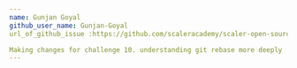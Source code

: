 ```yaml
---
name: Gunjan Goyal
github_user_name: Gunjan-Goyal
url_of_github_issue :https://github.com/scaleracademy/scaler-open-source-september-challenge/issues/483

Making changes for challenge 10. understanding git rebase more deeply
---
```

